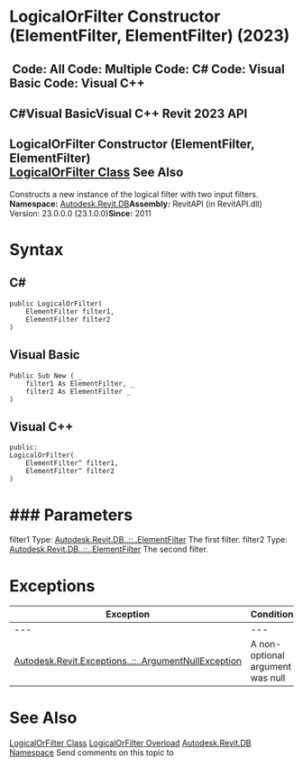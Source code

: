 # LogicalOrFilter Constructor (ElementFilter, ElementFilter) (2023)

﻿
 Code: All Code: Multiple Code: C# Code: Visual Basic Code: Visual C++   
---  
C#Visual BasicVisual C++
Revit 2023 API  
---  
LogicalOrFilter Constructor (ElementFilter, ElementFilter)  
[LogicalOrFilter Class](a00da224-d330-452d-a45f-5abffa2e57e6.md "LogicalOrFilter Class") See Also  
---  
Constructs a new instance of the logical filter with two input filters. 
**Namespace:** [Autodesk.Revit.DB](87546ba7-461b-c646-cbb1-2cb8f5bff8b2.md "Autodesk.Revit.DB Namespace")**Assembly:** RevitAPI (in RevitAPI.dll) Version: 23.0.0.0 (23.1.0.0)**Since:** 2011 
# Syntax
C#  
---  
```text
public LogicalOrFilter(
	ElementFilter filter1,
	ElementFilter filter2
)
```
  
Visual Basic  
---  
```text
Public Sub New ( _
	filter1 As ElementFilter, _
	filter2 As ElementFilter _
)
```
  
Visual C++  
---  
```text
public:
LogicalOrFilter(
	ElementFilter^ filter1, 
	ElementFilter^ filter2
)
```
  
# ### Parameters
filter1
    Type: [Autodesk.Revit.DB..::..ElementFilter](b8b46cbf-9ecc-0745-ec53-c3c3b6510113.md "ElementFilter Class") The first filter. 
filter2
    Type: [Autodesk.Revit.DB..::..ElementFilter](b8b46cbf-9ecc-0745-ec53-c3c3b6510113.md "ElementFilter Class") The second filter. 
# Exceptions
| Exception | Condition |
| --- | --- |
| --- | --- |
| [Autodesk.Revit.Exceptions..::..ArgumentNullException](631e1424-60f4-929b-4e52-dda9dcd26316.md "ArgumentNullException Class") | A non-optional argument was null |

# See Also
[LogicalOrFilter Class](a00da224-d330-452d-a45f-5abffa2e57e6.md "LogicalOrFilter Class")
[LogicalOrFilter Overload](8690dfce-847c-7f4e-30d8-7d2c0e4dbe4a.md "LogicalOrFilter Constructor")
[Autodesk.Revit.DB Namespace](87546ba7-461b-c646-cbb1-2cb8f5bff8b2.md "Autodesk.Revit.DB Namespace")
Send comments on this topic to 